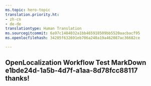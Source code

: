```yaml
---
ms.topic: hero-topic
translation.priority.ht:
- zh-cn
- de-de
translationtype: Human Translation
ms.sourcegitcommit: 6a97c1484032a1bb465918509bb5520aacbacf95
ms.openlocfilehash: 34205f632691eb706a240a19a462087ac36682ce

---
```

## OpenLocalization Workflow Test MarkDown e1bde24d-1a5b-4d7f-a1aa-8d78fcc88117 thanks!



<!--HONumber=Jul16_HO3-->


